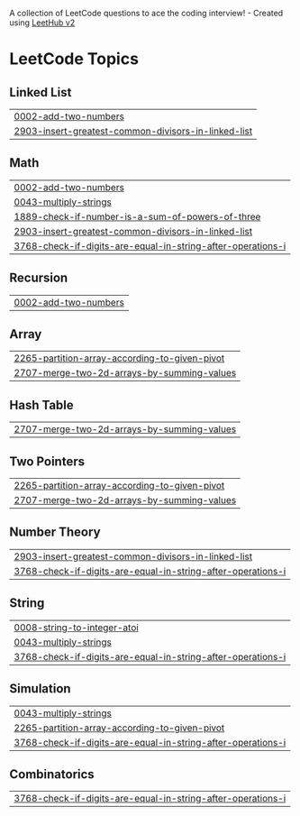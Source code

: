 A collection of LeetCode questions to ace the coding interview! - Created using [LeetHub v2](https://github.com/arunbhardwaj/LeetHub-2.0)
<!---LeetCode Topics Start-->
# LeetCode Topics
## Linked List
|  |
| ------- |
| [0002-add-two-numbers](https://github.com/1511Darshan/leetcode/tree/master/0002-add-two-numbers) |
| [2903-insert-greatest-common-divisors-in-linked-list](https://github.com/1511Darshan/leetcode/tree/master/2903-insert-greatest-common-divisors-in-linked-list) |
## Math
|  |
| ------- |
| [0002-add-two-numbers](https://github.com/1511Darshan/leetcode/tree/master/0002-add-two-numbers) |
| [0043-multiply-strings](https://github.com/1511Darshan/leetcode/tree/master/0043-multiply-strings) |
| [1889-check-if-number-is-a-sum-of-powers-of-three](https://github.com/1511Darshan/leetcode/tree/master/1889-check-if-number-is-a-sum-of-powers-of-three) |
| [2903-insert-greatest-common-divisors-in-linked-list](https://github.com/1511Darshan/leetcode/tree/master/2903-insert-greatest-common-divisors-in-linked-list) |
| [3768-check-if-digits-are-equal-in-string-after-operations-i](https://github.com/1511Darshan/leetcode/tree/master/3768-check-if-digits-are-equal-in-string-after-operations-i) |
## Recursion
|  |
| ------- |
| [0002-add-two-numbers](https://github.com/1511Darshan/leetcode/tree/master/0002-add-two-numbers) |
## Array
|  |
| ------- |
| [2265-partition-array-according-to-given-pivot](https://github.com/1511Darshan/leetcode/tree/master/2265-partition-array-according-to-given-pivot) |
| [2707-merge-two-2d-arrays-by-summing-values](https://github.com/1511Darshan/leetcode/tree/master/2707-merge-two-2d-arrays-by-summing-values) |
## Hash Table
|  |
| ------- |
| [2707-merge-two-2d-arrays-by-summing-values](https://github.com/1511Darshan/leetcode/tree/master/2707-merge-two-2d-arrays-by-summing-values) |
## Two Pointers
|  |
| ------- |
| [2265-partition-array-according-to-given-pivot](https://github.com/1511Darshan/leetcode/tree/master/2265-partition-array-according-to-given-pivot) |
| [2707-merge-two-2d-arrays-by-summing-values](https://github.com/1511Darshan/leetcode/tree/master/2707-merge-two-2d-arrays-by-summing-values) |
## Number Theory
|  |
| ------- |
| [2903-insert-greatest-common-divisors-in-linked-list](https://github.com/1511Darshan/leetcode/tree/master/2903-insert-greatest-common-divisors-in-linked-list) |
| [3768-check-if-digits-are-equal-in-string-after-operations-i](https://github.com/1511Darshan/leetcode/tree/master/3768-check-if-digits-are-equal-in-string-after-operations-i) |
## String
|  |
| ------- |
| [0008-string-to-integer-atoi](https://github.com/1511Darshan/leetcode/tree/master/0008-string-to-integer-atoi) |
| [0043-multiply-strings](https://github.com/1511Darshan/leetcode/tree/master/0043-multiply-strings) |
| [3768-check-if-digits-are-equal-in-string-after-operations-i](https://github.com/1511Darshan/leetcode/tree/master/3768-check-if-digits-are-equal-in-string-after-operations-i) |
## Simulation
|  |
| ------- |
| [0043-multiply-strings](https://github.com/1511Darshan/leetcode/tree/master/0043-multiply-strings) |
| [2265-partition-array-according-to-given-pivot](https://github.com/1511Darshan/leetcode/tree/master/2265-partition-array-according-to-given-pivot) |
| [3768-check-if-digits-are-equal-in-string-after-operations-i](https://github.com/1511Darshan/leetcode/tree/master/3768-check-if-digits-are-equal-in-string-after-operations-i) |
## Combinatorics
|  |
| ------- |
| [3768-check-if-digits-are-equal-in-string-after-operations-i](https://github.com/1511Darshan/leetcode/tree/master/3768-check-if-digits-are-equal-in-string-after-operations-i) |
<!---LeetCode Topics End-->